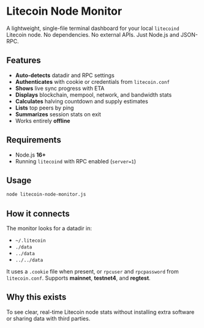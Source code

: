 # Litecoin Node Monitor

A lightweight, single-file terminal dashboard for your local `litecoind` Litecoin node.
No dependencies. No external APIs. Just Node.js and JSON-RPC.

## Features

* **Auto-detects** datadir and RPC settings
* **Authenticates** with cookie or credentials from `litecoin.conf`
* **Shows** live sync progress with ETA
* **Displays** blockchain, mempool, network, and bandwidth stats
* **Calculates** halving countdown and supply estimates
* **Lists** top peers by ping
* **Summarizes** session stats on exit
* Works entirely **offline**

## Requirements

* Node.js **16+**
* Running `litecoind` with RPC enabled (`server=1`)

## Usage

```bash
node litecoin-node-monitor.js
```

## How it connects

The monitor looks for a datadir in:

* `~/.litecoin`
* `./data`
* `../data`
* `../../data`

It uses a `.cookie` file when present, or `rpcuser` and `rpcpassword` from `litecoin.conf`.
Supports **mainnet**, **testnet4**, and **regtest**.

## Why this exists

To see clear, real-time Litecoin node stats without installing extra software or sharing data with third parties.

